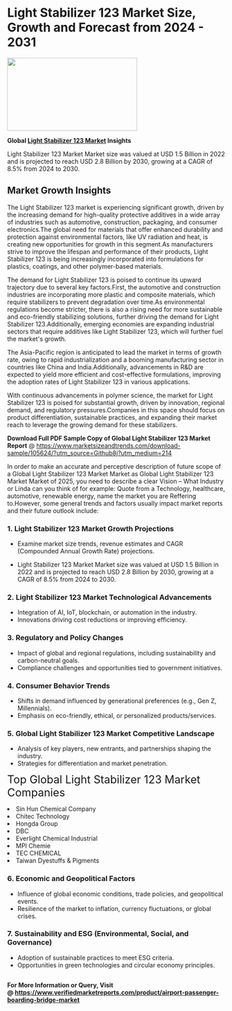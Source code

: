 <H1>Light Stabilizer 123 Market Size, Growth and Forecast from 2024 - 2031</H1><img class="aligncenter size-medium wp-image-584254" src="https://thirdeyenews.in/wp-content/uploads/2024/09/Global-Market-Research-300x168.jpeg" alt="" width="300" height="168" /><p><strong>Global&nbsp;<a href="https://www.marketsizeandtrends.com/download-sample/105624/?utm_source=Github8j?utm_medium=214">Light Stabilizer 123 Market</a> Insights</strong></p><p>Light Stabilizer 123 Market Market size was valued at USD 1.5 Billion in 2022 and is projected to reach USD 2.8 Billion by 2030, growing at a CAGR of 8.5% from 2024 to 2030.</p><p><h2>Market Growth Insights</h2> <p>The Light Stabilizer 123 market is experiencing significant growth, driven by the increasing demand for high-quality protective additives in a wide array of industries such as automotive, construction, packaging, and consumer electronics.The global need for materials that offer enhanced durability and protection against environmental factors, like UV radiation and heat, is creating new opportunities for growth in this segment.As manufacturers strive to improve the lifespan and performance of their products, Light Stabilizer 123 is being increasingly incorporated into formulations for plastics, coatings, and other polymer-based materials.</p> <p>The demand for Light Stabilizer 123 is poised to continue its upward trajectory due to several key factors.First, the automotive and construction industries are incorporating more plastic and composite materials, which require stabilizers to prevent degradation over time.As environmental regulations become stricter, there is also a rising need for more sustainable and eco-friendly stabilizing solutions, further driving the demand for Light Stabilizer 123.Additionally, emerging economies are expanding industrial sectors that require additives like Light Stabilizer 123, which will further fuel the market's growth.</p> <p>The Asia-Pacific region is anticipated to lead the market in terms of growth rate, owing to rapid industrialization and a booming manufacturing sector in countries like China and India.Additionally, advancements in R&D are expected to yield more efficient and cost-effective formulations, improving the adoption rates of Light Stabilizer 123 in various applications.</p> <p>With continuous advancements in polymer science, the market for Light Stabilizer 123 is poised for substantial growth, driven by innovation, regional demand, and regulatory pressures.Companies in this space should focus on product differentiation, sustainable practices, and expanding their market reach to leverage the growing demand for these stabilizers.</p> <p><span class=""><strong>Download Full PDF Sample Copy of Global Light Stabilizer 123 Market Report</strong> @ <a href="https://www.marketsizeandtrends.com/download-sample/105624/?utm_source=Github8j?utm_medium=214" target="_blank">https://www.marketsizeandtrends.com/download-sample/105624/?utm_source=Github8j?utm_medium=214</a></span></p><p>In order to make an accurate and perceptive description of future scope of a Global&nbsp;Light Stabilizer 123 Market Market as Global&nbsp;Light Stabilizer 123 Market Market of 2025, you need to describe a clear Vision &ndash; What Industry or Linda can you think of for example: Quote from a Technology, healthcare, automotive, renewable energy, name the market you are Reffering to.However, some general trends and factors usually impact market reports and their future outlook include:</p><h3>1.&nbsp;<strong>Light Stabilizer 123 Market Growth Projections</strong></h3><ul><li>Examine market size trends, revenue estimates and CAGR (Compounded Annual Growth Rate) projections.</li><li><p>Light Stabilizer 123 Market Market size was valued at USD 1.5 Billion in 2022 and is projected to reach USD 2.8 Billion by 2030, growing at a CAGR of 8.5% from 2024 to 2030.</p></li></ul><h3>2.&nbsp;<strong>Light Stabilizer 123 Market Technological Advancements</strong></h3><ul><li>Integration of AI, IoT, blockchain, or automation in the industry.</li><li>Innovations driving cost reductions or improving efficiency.</li></ul><h3>3.&nbsp;<strong>Regulatory and Policy Changes</strong></h3><ul><li>Impact of global and regional regulations, including sustainability and carbon-neutral goals.</li><li>Compliance challenges and opportunities tied to government initiatives.</li></ul><h3>4.&nbsp;<strong>Consumer Behavior Trends</strong></h3><ul><li>Shifts in demand influenced by generational preferences (e.g., Gen Z, Millennials).</li><li>Emphasis on eco-friendly, ethical, or personalized products/services.</li></ul><h3>5.&nbsp;<strong>Global Light Stabilizer 123 Market Competitive Landscape</strong></h3><ul><li>Analysis of key players, new entrants, and partnerships shaping the industry.</li><li>Strategies for differentiation and market penetration.</li></ul><p data-pm-slice="1 1 []"><span style="color: inherit; font-family: inherit; font-size: 25px;">Top Global Light Stabilizer 123 Market Companies</span></p><div class="" data-test-id=""><p><li>Sin Hun Chemical Company</li><li> Chitec Technology</li><li> Hongda Group</li><li> DBC</li><li> Everlight Chemical Industrial</li><li> MPI Chemie</li><li> TEC CHEMICAL</li><li> Taiwan Dyestuffs & Pigments</li></p></div><h3>6.&nbsp;<strong>Economic and Geopolitical Factors</strong></h3><ul><li>Influence of global economic conditions, trade policies, and geopolitical events.</li><li>Resilience of the market to inflation, currency fluctuations, or global crises.</li></ul><h3>7.&nbsp;<strong>Sustainability and ESG (Environmental, Social, and Governance)</strong></h3><ul><li>Adoption of sustainable practices to meet ESG criteria.</li><li>Opportunities in green technologies and circular economy principles.</li></ul><h2><strong style="font-size: 14px;">For More Information or Query, Visit @&nbsp;</strong><a style="background-color: #ffffff; font-size: 14px;" href="https://www.marketsizeandtrends.com/report/light-stabilizer-123-market/" target="_blank">https://www.verifiedmarketreports.com/product/airport-passenger-boarding-bridge-market</a></h2>